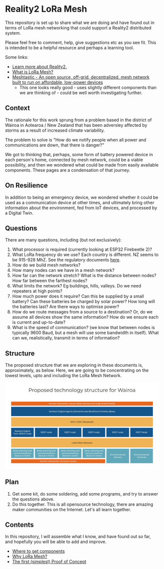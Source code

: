 # Reality2 LoRa Mesh

This repository is set up to share what we are doing and have found out in terms of LoRa mesh networking that could support a Reality2 distributed system.

Please feel free to comment, help, give suggestions etc as you see fit.  This is intended to be a helpful resource and perhaps a learning tool.

Some links:

 - [Learn more about Reality2.](https://github.com/reality-two/reality2-documentation)
 - [What is LoRa Mesh?](https://hackaday.com/2020/02/26/lora-mesh-network-with-off-the-shelf-hardware/)
 - [Meshtastic - An open source, off-grid, decentralized, mesh network built to run on affordable, low-power devices](https://meshtastic.org/)
   - This one looks really good - uses slightly different components than we are thinking of - could be well worth investigating further.

## Context

The rationale for this work sprung from a problem based in the district of Wairoa in Aotearoa / New Zealand that has been adversley affected by storms as a result of increased climate variability.

The problem to solve is "How do we notify people when all power and communications are down, that there is danger?"

We got to thinking that, perhaps, some form of battery powered device in each person's home, connected by mesh network, could be a viable possibility, and then we wondered what could be made from easily available components.  These pages are a condensation of that journey.

## On Resilience

In addition to being an emergency device, we wondered whether it could be used as a communication device at other times, and ultimately bring other information about the environment, fed from IoT devices, and processed by a Digital Twin.

## Questions

There are many questions, including (but not exclusively):

1. What processor is required (currently looking at ESP32 Firebeetle 2)?
2. What LoRa frequency do we use? Each country is different.  NZ seems to be 915-928 MhZ.  See the regulatory documents [here](https://iotalliance.org.nz/wp-content/uploads/sites/4/2019/05/IoT-Spectrum-in-NZ-Briefing-Paper.pdf).
3. How do we build mesh networks?
4. How many nodes can we have in a mesh network?
5. How far can the network stretch?  What is the distance between nodes?  How far between the farthest nodes?
6. What limits the network?  Eg buildings, hills, valleys.  Do we need repeaters at high points?
7. How much power does it require?  Can this be supplied by a small battery?  Can these batteries be charged by solar power?  How long will the batteries last?  Are there ways to optimise power?
8. How do we route messages from a source to a destination?  Or, do we assume all devices show the same information?  How do we ensure each is current and up-to-date?
9. What is the speed of communication? (we know that between nodes is typically 9600 Baud, but a mesh will use some bandwidth in itself).  What can we, realistically, transmit in terms of information?

## Structure

The proposed structure that we are exploring in these documents is, approximately, as below.  Here, we are going to be concentrating on the lowest levels, upto and including the LoRa Mesh Network.

<img src="./images/technology stack.jpeg" style="display: block; margin-left: auto; margin-right: auto;">

## Plan

1. Get some kit, do some soldering, add some programs, and try to answer the questions above.
2. Do this together.  This is all opensource technology, there are amazing maker communities on the Internet.  Let's all learn together.

## Contents

In this repository, I will assemble what I know, and have found out so far, and hopefully you will be able to add and improve.

- [Where to get components](./WhereToGetComponents.md)
- [Why LoRa Mesh?](./WhyLoRaMesh.md)
- [The first (simplest) Proof of Concept](./SimplestPoC.md)